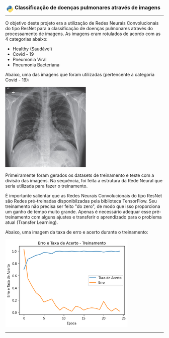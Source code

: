 ### Classificação de doenças pulmonares através de imagens [<img align="left" alt="Python" width="30px" src="https://raw.githubusercontent.com/github/explore/80688e429a7d4ef2fca1e82350fe8e3517d3494d/topics/python/python.png" />]()

---

O objetivo deste projeto era a utilização de Redes Neurais Convolucionais do tipo ResNet para a classificação de doenças pulmonares através do processamento de imagens.
As imagens eram rotulados de acordo com as 4 categorias abaixo:

* Healthy (Saudável)
* Covid - 19
* Pneumonia Viral
* Pneumonia Bacteriana

Abaixo, uma das imagens que foram utilizadas (pertencente a categoria Covid - 19):

![alt text](https://github.com/Pedro-Farah/portfolio-datascience/blob/main/doencas_pulmonares/download%20(1).png)

Primeiramente foram gerados os datasets de treinamento e teste com a divisão das imagens. Na sequência, foi feita a estrutura da Rede Neural que seria utilizada para fazer o treinamento.

É importante salientar que as Redes Neurais Convolucionais do tipo ResNet são Redes pré-treinadas disponibilzadas pela biblioteca TensorFlow. Seu treinamento não precisa ser 
feito "do zero", de modo que isso proporciona um ganho de tempo muito grande. Apenas é necessário adequar esse pré-treinamento com alguns ajustes e transferir o aprendizado 
para o problema atual (Transfer Learning).

Abaixo, uma imagem da taxa de erro e acerto durante o treinamento:

![alt text](https://github.com/Pedro-Farah/portfolio-datascience/blob/main/doencas_pulmonares/download.png)

---

